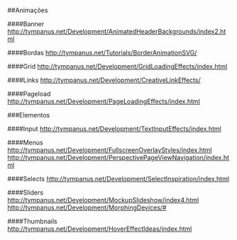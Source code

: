 ##Animações

####Banner
http://tympanus.net/Development/AnimatedHeaderBackgrounds/index2.html

####Bordas
http://tympanus.net/Tutorials/BorderAnimationSVG/

####Grid
http://tympanus.net/Development/GridLoadingEffects/index.html

####Links
http://tympanus.net/Development/CreativeLinkEffects/

####Pageload
http://tympanus.net/Development/PageLoadingEffects/index.html

###Elementos

####Input
http://tympanus.net/Development/TextInputEffects/index.html

####Menus
http://tympanus.net/Development/FullscreenOverlayStyles/index.html
http://tympanus.net/Development/PerspectivePageViewNavigation/index.html

####Selects
http://tympanus.net/Development/SelectInspiration/index.html

####Sliders
http://tympanus.net/Development/MockupSlideshow/index4.html
http://tympanus.net/Development/MorphingDevices/#

####Thumbnails
http://tympanus.net/Development/HoverEffectIdeas/index.html
